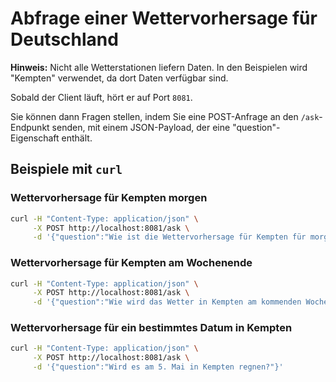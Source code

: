 # Abfrage einer Wettervorhersage für Deutschland

**Hinweis:** Nicht alle Wetterstationen liefern Daten. In den Beispielen wird "Kempten" verwendet, da dort Daten verfügbar sind.

Sobald der Client läuft, hört er auf Port `8081`.

Sie können dann Fragen stellen, indem Sie eine POST-Anfrage an den `/ask`-Endpunkt senden, mit einem JSON-Payload, der eine "question"-Eigenschaft enthält.

## Beispiele mit `curl`

### Wettervorhersage für Kempten morgen

```bash
curl -H "Content-Type: application/json" \
     -X POST http://localhost:8081/ask \
     -d '{"question":"Wie ist die Wettervorhersage für Kempten für morgen?"}'
```

### Wettervorhersage für Kempten am Wochenende

```bash
curl -H "Content-Type: application/json" \
     -X POST http://localhost:8081/ask \
     -d '{"question":"Wie wird das Wetter in Kempten am kommenden Wochenende?"}'
```

### Wettervorhersage für ein bestimmtes Datum in Kempten

```bash
curl -H "Content-Type: application/json" \
     -X POST http://localhost:8081/ask \
     -d '{"question":"Wird es am 5. Mai in Kempten regnen?"}'
```